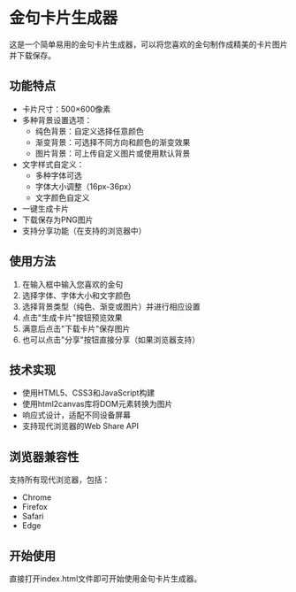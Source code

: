 # 金句卡片生成器

这是一个简单易用的金句卡片生成器，可以将您喜欢的金句制作成精美的卡片图片并下载保存。

## 功能特点

- 卡片尺寸：500×600像素
- 多种背景设置选项：
  - 纯色背景：自定义选择任意颜色
  - 渐变背景：可选择不同方向和颜色的渐变效果
  - 图片背景：可上传自定义图片或使用默认背景
- 文字样式自定义：
  - 多种字体可选
  - 字体大小调整（16px-36px）
  - 文字颜色自定义
- 一键生成卡片
- 下载保存为PNG图片
- 支持分享功能（在支持的浏览器中）

## 使用方法

1. 在输入框中输入您喜欢的金句
2. 选择字体、字体大小和文字颜色
3. 选择背景类型（纯色、渐变或图片）并进行相应设置
4. 点击"生成卡片"按钮预览效果
5. 满意后点击"下载卡片"保存图片
6. 也可以点击"分享"按钮直接分享（如果浏览器支持）

## 技术实现

- 使用HTML5、CSS3和JavaScript构建
- 使用html2canvas库将DOM元素转换为图片
- 响应式设计，适配不同设备屏幕
- 支持现代浏览器的Web Share API

## 浏览器兼容性

支持所有现代浏览器，包括：
- Chrome
- Firefox
- Safari
- Edge

## 开始使用

直接打开index.html文件即可开始使用金句卡片生成器。